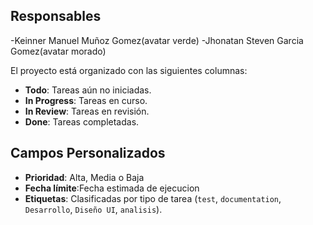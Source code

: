 ## Responsables
-Keinner Manuel Muñoz Gomez(avatar verde)
-Jhonatan Steven Garcia Gomez(avatar morado)

El proyecto está organizado con las siguientes columnas:

- **Todo**: Tareas aún no iniciadas.
- **In Progress**: Tareas en curso.
- **In Review**: Tareas en revisión.
- **Done**: Tareas completadas.

## Campos Personalizados
- **Prioridad**: Alta, Media o Baja
- **Fecha límite**:Fecha estimada de ejecucion
- **Etiquetas**: Clasificadas por tipo de tarea (`test`, `documentation`, `Desarrollo`, `Diseño UI`, `analisis`).

  
